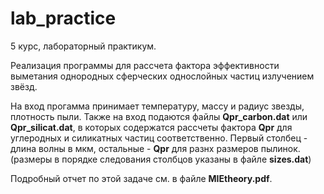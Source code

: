 # lab_practice

5 курс, лабораторный практикум.

Реализация программы для рассчета фактора эффективности выметания
однородных сферческих однослойных частиц излучением звёзд.

На вход прогамма принимает температуру, массу и радиус звезды,
плотность пыли. Также на вход подаются файлы **Qpr_carbon.dat**
или **Qpr_silicat.dat**, в которых содержатся рассчеты фактора
**Qpr** для углеродных и силикатных частиц соответственно. Первый 
столбец - длина волны в мкм, остальные - **Qpr** для разнх размеров
пылинок. (размеры в порядке следования столбцов указаны в файле
**sizes.dat**)

Подробный отчет по этой задаче см. в файле **MIEtheory.pdf**.